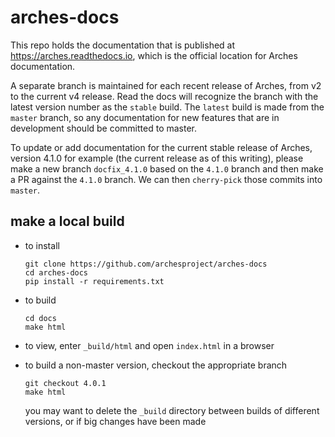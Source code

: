 # arches-docs

This repo holds the documentation that is published at https://arches.readthedocs.io, which is the official location for Arches documentation.

A separate branch is maintained for each recent release of Arches, from v2 to the current v4 release. Read the docs will recognize the branch with the latest version number as the `stable` build. The `latest` build is made from the `master` branch, so any documentation for new features that are in development should be committed to master.

To update or add documentation for the current stable release of Arches, version 4.1.0 for example (the current release as of this writing), please make a new branch `docfix_4.1.0` based on the `4.1.0` branch and then make a PR against the `4.1.0` branch. We can then `cherry-pick` those commits into `master`.
    
## make a local build

+ to install

      git clone https://github.com/archesproject/arches-docs
      cd arches-docs
      pip install -r requirements.txt
    
+ to build

      cd docs
      make html
    
+ to view, enter `_build/html` and open `index.html` in a browser

+ to build a non-master version, checkout the appropriate branch

      git checkout 4.0.1
      make html
    
    you may want to delete the `_build` directory between builds of different versions, or if big changes have been made
